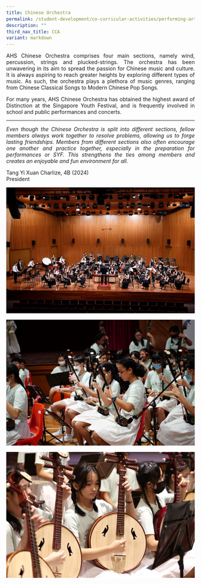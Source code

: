 ```yaml
---
title: Chinese Orchestra
permalink: /student-development/co-curricular-activities/performing-arts-groups/chinese-orchestra/
description: ""
third_nav_title: CCA
variant: markdown
---
```

<p align="justify">
AHS Chinese Orchestra comprises four main sections, namely wind, percussion, strings and plucked-strings. The orchestra has been unwavering in its aim to spread the passion for Chinese music and culture. It is always aspiring to reach greater heights by exploring different types of music. As such, the orchestra plays a plethora of music genres, ranging from Chinese Classical Songs to Modern Chinese Pop Songs.</p>
<p align="justify">
For many years, AHS Chinese Orchestra has obtained the highest award of Distinction at the Singapore Youth Festival, and is frequently involved in school and public performances and concerts.</p>
<hr>
<p align="justify">
<i>Even though the Chinese Orchestra is split into different sections, fellow members always work together to resolve problems, allowing us to forge lasting friendships. Members from different sections also often encourage one another and practice together, especially in the preparation for performances or SYF. This strengthens the ties among members and creates an enjoyable and fun environment for all.</i></p>
Tang Yi Xuan Charlize, 4B (2024)<br>
President

![](/images/Student%20Development/CCA/Chinese%20Orchestra/2024_CO_01.jpg)

![](/images/Student%20Development/CCA/Chinese%20Orchestra/2024_CO_02.JPG)

![](/images/Student%20Development/CCA/Chinese%20Orchestra/2024_CO_03.JPG)
